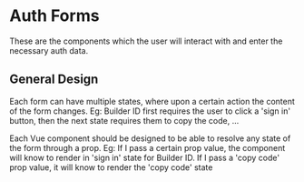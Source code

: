 # Auth Forms

These are the components which the user will interact with and enter the necessary
auth data.

## General Design

Each form can have multiple states, where upon a certain action the content
of the form changes. Eg: Builder ID first requires the user to click a 'sign in'
button, then the next state requires them to copy the code, ...

Each Vue component should be designed to be able to resolve
any state of the form through a prop. Eg: If I pass a certain prop
value, the component will know to render in 'sign in' state for
Builder ID. If I pass a 'copy code' prop value, it will know to
render the 'copy code' state

